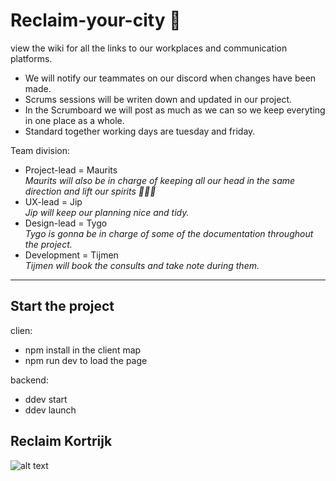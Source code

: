 # Reclaim-your-city 🤖
view the wiki for all the links to our workplaces and communication platforms.

- We will notify our teammates on our discord when changes have been made. 
- Scrums sessions will be writen down and updated in our project.
- In the Scrumboard we will post as much as we can so we keep everyting in one place as a whole.
- Standard together working days are tuesday and friday.

Team division:
- Project-lead = Maurits  
*Maurits will also be in charge of keeping all our head in the same direction and lift our spirits 👷🏼‍♂️*
- UX-lead = Jip  
*Jip will keep our planning nice and tidy.*
- Design-lead = Tygo  
*Tygo is gonna be in charge of some of the documentation throughout the project.*
- Development = Tijmen  
*Tijmen will book the consults and take note during them.*

---

## Start the project
clien:
- npm install in the client map
- npm run dev to load the page

backend:
- ddev start
- ddev launch

## **Reclaim Kortrijk**

![alt text](https://www.reisroutes.be/userfiles/fotos/mooiste-bezienswaardigheden-in-kortrijk_24610_xl.jpg)
